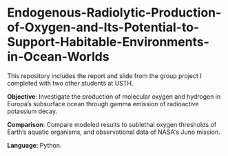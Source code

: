 # Endogenous-Radiolytic-Production-of-Oxygen-and-Its-Potential-to-Support-Habitable-Environments-in-Ocean-Worlds

This repository includes the report and slide from the group project I completed with two other students at USTH.

**Objective**: Investigate the production of molecular oxygen and hydrogen in Europa’s subsurface ocean through gamma emission of radioactive potassium decay.

**Comparison**: Compare modeled results to sublethal oxygen thresholds of Earth’s aquatic organisms, and observational data of NASA's Juno mission.

**Language**: Python.
